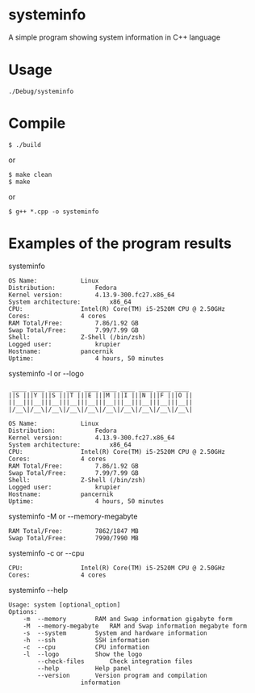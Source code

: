 # systeminfo
A simple program showing system information in C++ language
# Usage
```
./Debug/systeminfo
```
# Compile
```
$ ./build
```
or
```
$ make clean
$ make
```
or
```
$ g++ *.cpp -o systeminfo
```
# Examples of the program results
systeminfo
```
OS Name:			Linux
Distribution:			Fedora
Kernel version:			4.13.9-300.fc27.x86_64
System architecture:		x86_64
CPU:				Intel(R) Core(TM) i5-2520M CPU @ 2.50GHz
Cores:		  		4 cores
RAM Total/Free:			7.86/1.92 GB
Swap Total/Free:		7.99/7.99 GB
Shell:				Z-Shell (/bin/zsh)
Logged user:			krupier
Hostname:			pancernik
Uptime:			        4 hours, 50 minutes
```
systeminfo -l or --logo
```
 ____ ____ ____ ____ ____ ____ ____ ____ ____ ____ 
||S |||Y |||S |||T |||E |||M |||I |||N |||F |||O ||
||__|||__|||__|||__|||__|||__|||__|||__|||__|||__||
|/__\|/__\|/__\|/__\|/__\|/__\|/__\|/__\|/__\|/__\|

OS Name:			Linux
Distribution:			Fedora
Kernel version:			4.13.9-300.fc27.x86_64
System architecture:		x86_64
CPU:				Intel(R) Core(TM) i5-2520M CPU @ 2.50GHz
Cores:		  		4 cores
RAM Total/Free:			7.86/1.92 GB
Swap Total/Free:		7.99/7.99 GB
Shell:				Z-Shell (/bin/zsh)
Logged user:			krupier
Hostname:			pancernik
Uptime:			        4 hours, 50 minutes
```
systeminfo -M or --memory-megabyte
```
RAM Total/Free:			7862/1847 MB
Swap Total/Free:		7990/7990 MB
```
systeminfo -c or --cpu
```
CPU:				Intel(R) Core(TM) i5-2520M CPU @ 2.50GHz
Cores:		  		4 cores
```
systeminfo --help
```
Usage: system [optional_option]
Options:
	-m	--memory		RAM and Swap information gigabyte form
	-M	--memory-megabyte	RAM and Swap information megabyte form
	-s	--system		System and hardware information
	-h	--ssh			SSH information
	-c	--cpu			CPU information
	-l	--logo			Show the logo
		--check-files		Check integration files
		--help			Help panel
		--version		Version program and compilation
					information
```
